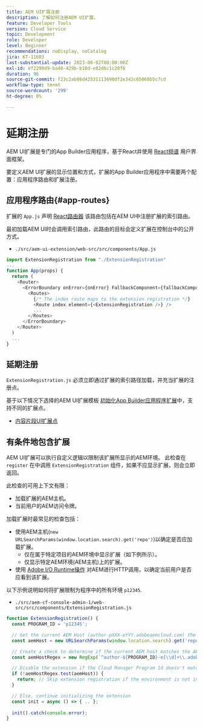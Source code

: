 ```yaml
---
title: AEM UI扩展注册
description: 了解如何注册AEM UI扩展。
feature: Developer Tools
version: Cloud Service
topic: Development
role: Developer
level: Beginner
recommendations: noDisplay, noCatalog
jira: KT-11603
last-substantial-update: 2023-06-02T00:00:00Z
exl-id: ef2290d9-ba40-429b-b10d-e82d6c1c20f6
duration: 96
source-git-commit: f23c2ab86d42531113690df2e342c65060b5c7cd
workflow-type: tm+mt
source-wordcount: '299'
ht-degree: 0%

---
```


# 延期注册

AEM UI扩展是专门的App Builder应用程序，基于React并使用 [React频谱](https://react-spectrum.adobe.com/react-spectrum/) 用户界面框架。

要定义AEM UI扩展的显示位置和方式，扩展的App Builder应用程序中需要两个配置：应用程序路由和扩展注册。

## 应用程序路由{#app-routes}

扩展的 `App.js` 声明 [React路由器](https://reactrouter.com/en/main) 该路由包括在AEM UI中注册扩展的索引路由。

最初加载AEM UI时会调用索引路由，此路由的目标会定义扩展在控制台中的公开方式。

+ `./src/aem-ui-extension/web-src/src/components/App.js`

```javascript
import ExtensionRegistration from "./ExtensionRegistration"
...            
function App(props) {
  return (
    <Router>
      <ErrorBoundary onError={onError} FallbackComponent={fallbackComponent}>
        <Routes>
          {/* The index route maps to the extension registration */}
          <Route index element={<ExtensionRegistration />} />
          ...                                   
        </Routes>
      </ErrorBoundary>
    </Router>
  )
  ...
}
```

## 延期注册

`ExtensionRegistration.js` 必须立即通过扩展的索引路径加载，并充当扩展的注册点。

基于以下情况下选择的AEM UI扩展模板 [初始化App Builder应用程序扩展](./app-initialization.md)中，支持不同的扩展点。

+ [内容片段UI扩展点](./content-fragments/overview.md#extension-points)


## 有条件地包含扩展

AEM UI扩展可以执行自定义逻辑以限制该扩展所显示的AEM环境。 此检查在 `register` 在中调用 `ExtensionRegistration` 组件，如果不应显示扩展，则会立即返回。

此检查的可用上下文有限：

+ 加载扩展的AEM主机。
+ 当前用户的AEM访问令牌。

加载扩展时最常见的检查包括：

+ 使用AEM主机(`new URLSearchParams(window.location.search).get('repo')`)以确定是否应加载扩展。
   + 仅在属于特定项目的AEM环境中显示扩展（如下例所示）。
   + 仅显示特定AEM环境(AEM主机)上的扩展。
+ 使用 [Adobe I/O Runtime操作](./runtime-action.md) 对AEM进行HTTP调用，以确定当前用户是否应看到该扩展。

以下示例说明如何将扩展限制为程序中的所有环境 `p12345`.

+ `./src/aem-cf-console-admin-1/web-src/src/components/ExtensionRegistration.js`

```javascript
function ExtensionRegistration() {
  const PROGRAM_ID = 'p12345';

  // Get the current AEM Host (author-pXXX-eYYY.adobeaemcloud.com) the extension is loading on
  const aemHost = new URLSearchParams(window.location.search).get('repo');

  // Create a check to determine if the current AEM host matches the AEM program that uses this extension 
  const aemHostRegex = new RegExp(`^author-${PROGRAM_ID}-e[\\d]+\\.adobeaemcloud\\.com$`)

  // Disable the extension if the Cloud Manager Program Id doesn't match the regex.
  if (!aemHostRegex.test(aemHost)) {
    return; // Skip extension registration if the environment is not in program p12345.
  }

  // Else, continue initializing the extension
  const init = async () => { .. };
  
  init().catch(console.error);
}
```
